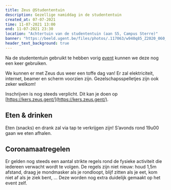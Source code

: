 ```yaml
---
title: Zeus @Studententuin
description: Gezellige namiddag in de studententuin
created_at: 07-07-2021
time: 11-07-2021 13:00
end: 11-07-2021 23:30
location: "Achtertuin van de studententuin (aan S5, Campus Sterre)"
banner: "https://beeld.ugent.be/files/photos/.117063/w940q85_Z2020_060_001.jpg"
header_text_background: true
---
```


Na de studententuin gebruikt te hebben vorig [event](https://zeus.gent/events/20-21/240_chilldag_filmavond/) kunnen we deze nog een keer gebruiken.

We kunnen er met Zeus dus weer een toffe dag van! Er zal elektriciteit, internet, beamer en scherm voorzien zijn. Gezelschapsspelletjes zijn ook zeker welkom!

Inschrijven is nog steeds verplicht. Dit kan je doen op [https://kers.zeus.gent/](https://kers.zeus.gent/).

## Eten & drinken

Eten (snacks) en drank zal via tap te verkrijgen zijn! S’avonds rond 19u00 gaan we eten afhalen.

## Coronamaatregelen

Er gelden nog steeds een aantal strikte regels rond de fysieke activiteit die iedereen verwacht wordt te volgen. De regels zijn niet nieuw: houd 1,5m afstand, draag je mondmasker als je rondloopt, blijf zitten als je eet, kom niet af als je ziek bent, … Deze worden nog extra duidelijk gemaakt op het event zelf.
